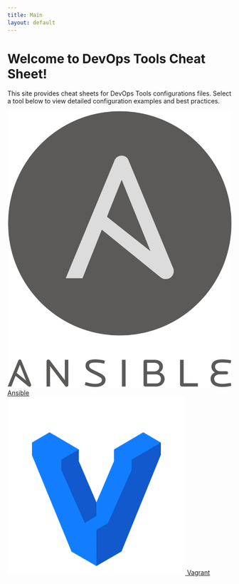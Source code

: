 ```yaml
---
title: Main
layout: default
---
```


# Welcome to DevOps Tools Cheat Sheet!

This site provides cheat sheets for DevOps Tools configurations files. Select a tool below to view detailed configuration examples and best practices.
  
  <a href="/ansible">
    <div class="tile">
      <img src="/assets/images/ansible.png" alt="Ansible Logo">
      <span>Ansible</span>
    </div>
  </a>

  <a href="/vagrant">
    <div class="tile">
      <img src="/assets/images/vagrant.png" alt="Vagrant Logo">
      <span>Vagrant</span>
    </div>
  </a>
